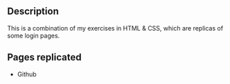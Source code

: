 ## Description

This is a combination of my exercises in HTML & CSS, which are replicas of some login pages.

## Pages replicated

- Github
